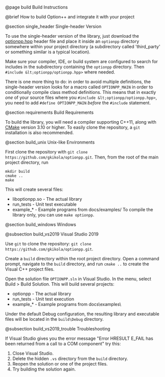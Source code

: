 @page build Build Instructions

@brief How to build Option++ and integrate it with your project

@section single_header Single-header Version

To use the single-header version of the library, just download the
[optionpp.hpp](https://github.com/gkikola/optionpp/raw/v2/single_header/optionpp/optionpp.hpp)
header file and place it inside an `optionpp` directory somewhere
within your project directory (a subdirectory called 'third_party' or
something similar is a typical location).

Make sure your compiler, IDE, or build system are configured to search
for includes in the subdirectory containing the `optionpp`
directory. Then `#include &lt;optionpp/optionpp.hpp>` where needed.

There is one more thing to do: in order to avoid multiple definitions,
the single-header version looks for a macro called `OPTIONPP_MAIN` in
order to conditionally compile class method definitions. This means
that in exactly *one* of your source files where you `#include
&lt;optionpp/optionpp.hpp>`, you need to add `#define OPTIONPP_MAIN`
*before* the `#include` statement.


@section requirements Build Requirements

To build the library, you will need a compiler supporting C++11, along
with [CMake](https://cmake.org/) version 3.10 or higher. To easily
clone the repository, a `git` installation is also recommended.


@section build_unix Unix-like Environments

First clone the repository with `git clone
https://github.com/gkikola/optionpp.git`. Then, from the root of the
main project directory, run
```
mkdir build
cmake ..
make
```
This will create several files:
* liboptionpp.so - The actual library
* run_tests - Unit test executable
* example_* - Example programs from docs/examples/
To compile the library only, you can use `make optionpp`.


@section build_windows Windows

@subsection build_vs2019 Visual Studio 2019

Use `git` to clone the repository:
`git clone https://github.com/gkikola/optionpp.git`.

Create a `build` directory within the root project directory. Open a
command prompt, navigate to the `build` directory, and run `cmake ..`
to create the Visual C++ project files.

Open the solution file `OPTIONPP.sln` in Visual Studio. In the menu,
select Build > Build Solution. This will build several projects:
* optionpp - The actual library
* run_tests - Unit test execution
* example_* - Example programs from docs\\examples\\

Under the default Debug configuration, the resulting library and
executable files will be located in the `build\Debug` directory.

@subsection build_vs2019_trouble Troubleshooting

If Visual Studio gives you the error message "Error HRESULT E_FAIL has
been returned from a call to a COM component" try this:
1. Close Visual Studio.
2. Delete the hidden `.vs` directory from the `build` directory.
3. Reopen the solution or one of the project files.
4. Try building the solution again.
